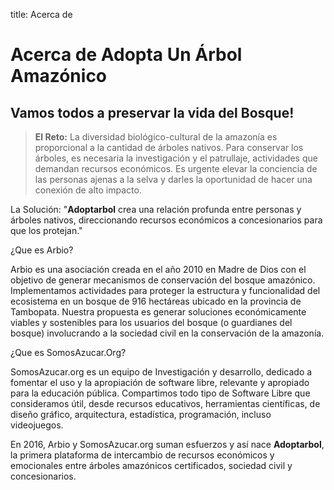 title: Acerca de

Acerca de Adopta Un Árbol Amazónico
===================================

## Vamos todos a preservar la vida del Bosque!

> **El Reto:** La diversidad biológico-cultural de la amazonía es proporcional a la cantidad de árboles nativos.
> Para conservar los árboles, es necesaria la investigación y el patrullaje, actividades que demandan recursos económicos.
> Es urgente elevar la conciencia de las personas ajenas a la selva y darles la oportunidad de hacer una conexión de alto impacto. 

La Solución: "**Adoptarbol** crea una relación profunda entre personas y árboles nativos, direccionando recursos económicos a concesionarios para que los protejan."

¿Que es Arbio?

Arbio es una asociación creada en el año 2010 en Madre de Dios con el objetivo de generar mecanismos de conservación del bosque amazónico. Implementamos actividades para proteger la estructura y funcionalidad del ecosistema en un bosque de 916 hectáreas ubicado en la provincia de Tambopata. Nuestra propuesta es generar soluciones económicamente viables y sostenibles para los usuarios del bosque (o guardianes del bosque) involucrando a la sociedad civil en la conservación de la amazonía.

¿Que es SomosAzucar.Org?

SomosAzucar.org es un equipo de Investigación y desarrollo, dedicado a fomentar el uso y la apropiación de software libre, relevante y apropiado para la educación pública. Compartimos todo tipo de Software Libre que consideramos útil, desde recursos educativos, herramientas científicas, de diseño gráfico, arquitectura, estadística, programación, incluso videojuegos.

En 2016, Arbio y SomosAzucar.org suman esfuerzos y así nace **Adoptarbol**, la primera plataforma de intercambio de recursos económicos y emocionales entre árboles amazónicos certificados, sociedad civil y concesionarios.
